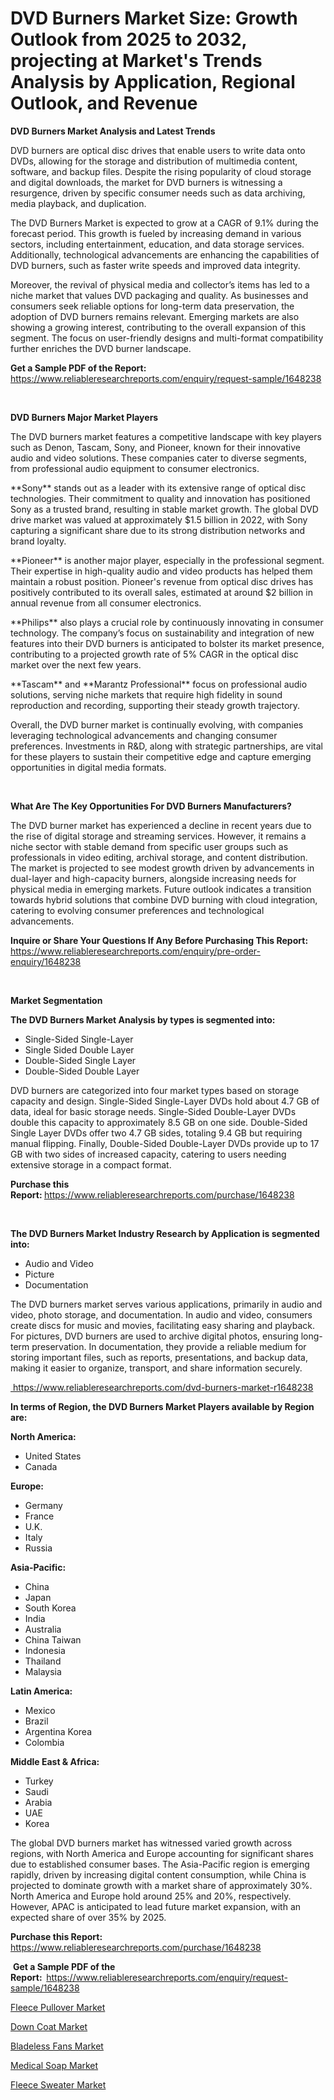 <p><h1>DVD Burners Market Size: Growth Outlook from 2025 to 2032, projecting at Market's Trends Analysis by Application, Regional Outlook, and Revenue</h1></p><p><strong>DVD Burners Market Analysis and Latest Trends</strong></p>
<p><p>DVD burners are optical disc drives that enable users to write data onto DVDs, allowing for the storage and distribution of multimedia content, software, and backup files. Despite the rising popularity of cloud storage and digital downloads, the market for DVD burners is witnessing a resurgence, driven by specific consumer needs such as data archiving, media playback, and duplication.</p><p>The DVD Burners Market is expected to grow at a CAGR of 9.1% during the forecast period. This growth is fueled by increasing demand in various sectors, including entertainment, education, and data storage services. Additionally, technological advancements are enhancing the capabilities of DVD burners, such as faster write speeds and improved data integrity.</p><p>Moreover, the revival of physical media and collector’s items has led to a niche market that values DVD packaging and quality. As businesses and consumers seek reliable options for long-term data preservation, the adoption of DVD burners remains relevant. Emerging markets are also showing a growing interest, contributing to the overall expansion of this segment. The focus on user-friendly designs and multi-format compatibility further enriches the DVD burner landscape.</p></p>
<p><strong>Get a Sample PDF of the Report:&nbsp;</strong> <a href="https://www.reliableresearchreports.com/enquiry/request-sample/1648238?utm_campaign=102&utm_medium=2&utm_source=Github&utm_content=ia&utm_term=07022025&utm_id=dvd-burners">https://www.reliableresearchreports.com/enquiry/request-sample/1648238</a></p>
<p>&nbsp;</p>
<p><strong>DVD Burners Major Market Players</strong></p>
<p><p>The DVD burners market features a competitive landscape with key players such as Denon, Tascam, Sony, and Pioneer, known for their innovative audio and video solutions. These companies cater to diverse segments, from professional audio equipment to consumer electronics.</p><p>**Sony** stands out as a leader with its extensive range of optical disc technologies. Their commitment to quality and innovation has positioned Sony as a trusted brand, resulting in stable market growth. The global DVD drive market was valued at approximately $1.5 billion in 2022, with Sony capturing a significant share due to its strong distribution networks and brand loyalty.</p><p>**Pioneer** is another major player, especially in the professional segment. Their expertise in high-quality audio and video products has helped them maintain a robust position. Pioneer's revenue from optical disc drives has positively contributed to its overall sales, estimated at around $2 billion in annual revenue from all consumer electronics.</p><p>**Philips** also plays a crucial role by continuously innovating in consumer technology. The company’s focus on sustainability and integration of new features into their DVD burners is anticipated to bolster its market presence, contributing to a projected growth rate of 5% CAGR in the optical disc market over the next few years.</p><p>**Tascam** and **Marantz Professional** focus on professional audio solutions, serving niche markets that require high fidelity in sound reproduction and recording, supporting their steady growth trajectory.</p><p>Overall, the DVD burner market is continually evolving, with companies leveraging technological advancements and changing consumer preferences. Investments in R&D, along with strategic partnerships, are vital for these players to sustain their competitive edge and capture emerging opportunities in digital media formats.</p></p>
<p>&nbsp;</p>
<p><strong>What Are The Key Opportunities For DVD Burners Manufacturers?</strong></p>
<p><p>The DVD burner market has experienced a decline in recent years due to the rise of digital storage and streaming services. However, it remains a niche sector with stable demand from specific user groups such as professionals in video editing, archival storage, and content distribution. The market is projected to see modest growth driven by advancements in dual-layer and high-capacity burners, alongside increasing needs for physical media in emerging markets. Future outlook indicates a transition towards hybrid solutions that combine DVD burning with cloud integration, catering to evolving consumer preferences and technological advancements.</p></p>
<p><strong>Inquire or Share Your Questions If Any Before Purchasing This Report:</strong> <a href="https://www.reliableresearchreports.com/enquiry/pre-order-enquiry/1648238?utm_campaign=102&utm_medium=2&utm_source=Github&utm_content=ia&utm_term=07022025&utm_id=dvd-burners">https://www.reliableresearchreports.com/enquiry/pre-order-enquiry/1648238</a></p>
<p>&nbsp;</p>
<p><strong>Market Segmentation</strong></p>
<p><strong>The DVD Burners Market Analysis by types is segmented into:</strong></p>
<p><ul><li>Single-Sided Single-Layer</li><li>Single Sided Double Layer</li><li>Double-Sided Single Layer</li><li>Double-Sided Double Layer</li></ul></p>
<p><p>DVD burners are categorized into four market types based on storage capacity and design. Single-Sided Single-Layer DVDs hold about 4.7 GB of data, ideal for basic storage needs. Single-Sided Double-Layer DVDs double this capacity to approximately 8.5 GB on one side. Double-Sided Single Layer DVDs offer two 4.7 GB sides, totaling 9.4 GB but requiring manual flipping. Finally, Double-Sided Double-Layer DVDs provide up to 17 GB with two sides of increased capacity, catering to users needing extensive storage in a compact format.</p></p>
<p><strong>Purchase this Report:&nbsp;</strong><a href="https://www.reliableresearchreports.com/purchase/1648238?utm_campaign=102&utm_medium=2&utm_source=Github&utm_content=ia&utm_term=07022025&utm_id=dvd-burners">https://www.reliableresearchreports.com/purchase/1648238</a></p>
<p>&nbsp;</p>
<p><strong>The DVD Burners Market Industry Research by Application is segmented into:</strong></p>
<p><ul><li>Audio and Video</li><li>Picture</li><li>Documentation</li></ul></p>
<p><p>The DVD burners market serves various applications, primarily in audio and video, photo storage, and documentation. In audio and video, consumers create discs for music and movies, facilitating easy sharing and playback. For pictures, DVD burners are used to archive digital photos, ensuring long-term preservation. In documentation, they provide a reliable medium for storing important files, such as reports, presentations, and backup data, making it easier to organize, transport, and share information securely.</p></p>
<p><a href="https://www.reliableresearchreports.com/dvd-burners-market-r1648238?utm_campaign=102&utm_medium=2&utm_source=Github&utm_content=ia&utm_term=07022025&utm_id=dvd-burners">&nbsp;https://www.reliableresearchreports.com/dvd-burners-market-r1648238</a></p>
<p><strong>In terms of Region, the DVD Burners Market Players available by Region are:</strong></p>
<p>
    <p> <strong> North America: </strong>
        <ul>
            <li>United States</li>
            <li>Canada</li>
        </ul>
        </p> 
    <p> <strong> Europe: </strong>
        <ul>
            <li>Germany</li>
            <li>France</li>
            <li>U.K.</li>
            <li>Italy</li>
            <li>Russia</li>
        </ul>
        </p> 
    <p> <strong> Asia-Pacific: </strong>
        <ul>
            <li>China</li>
            <li>Japan</li>
            <li>South Korea</li>
            <li>India</li>
            <li>Australia</li>
            <li>China Taiwan</li>
            <li>Indonesia</li>
            <li>Thailand</li>
            <li>Malaysia</li>
        </ul>
        </p> 
    <p> <strong> Latin America: </strong>
        <ul>
            <li>Mexico</li>
            <li>Brazil</li>
            <li>Argentina Korea</li>
            <li>Colombia</li>
        </ul>
        </p> 
    <p> <strong> Middle East & Africa: </strong>
        <ul>
            <li>Turkey</li>
            <li>Saudi</li>
            <li>Arabia</li>
            <li>UAE</li>
            <li>Korea</li>
        </ul>
    </p>
    </p>
<p><p>The global DVD burners market has witnessed varied growth across regions, with North America and Europe accounting for significant shares due to established consumer bases. The Asia-Pacific region is emerging rapidly, driven by increasing digital content consumption, while China is projected to dominate growth with a market share of approximately 30%. North America and Europe hold around 25% and 20%, respectively. However, APAC is anticipated to lead future market expansion, with an expected share of over 35% by 2025.</p></p>
<p><strong>Purchase this Report: </strong><a href="https://www.reliableresearchreports.com/purchase/1648238?utm_campaign=102&utm_medium=2&utm_source=Github&utm_content=ia&utm_term=07022025&utm_id=dvd-burners">https://www.reliableresearchreports.com/purchase/1648238</a></p>
<p>&nbsp;<strong>Get a Sample PDF of the Report:&nbsp;&nbsp;</strong><a href="https://www.reliableresearchreports.com/enquiry/request-sample/1648238?utm_campaign=102&utm_medium=2&utm_source=Github&utm_content=ia&utm_term=07022025&utm_id=dvd-burners">https://www.reliableresearchreports.com/enquiry/request-sample/1648238</a></p>
<p><strong></strong></p>
<p><p><a href="https://github.com/tumacaakesha78/Market-Research-Report-List-1/blob/main/fleece-pullover-market.md?utm_campaign=102&utm_medium=2&utm_source=Github&utm_content=ia&utm_term=07022025&utm_id=dvd-burners">Fleece Pullover Market</a></p><p><a href="https://github.com/nafidurii/Market-Research-Report-List-1/blob/main/down-coat-market.md?utm_campaign=102&utm_medium=2&utm_source=Github&utm_content=ia&utm_term=07022025&utm_id=dvd-burners">Down Coat Market</a></p><p><a href="https://github.com/pinzinyaah/Market-Research-Report-List-1/blob/main/bladeless-fans-market.md?utm_campaign=102&utm_medium=2&utm_source=Github&utm_content=ia&utm_term=07022025&utm_id=dvd-burners">Bladeless Fans Market</a></p><p><a href="https://github.com/pearlinewhite4692/Market-Research-Report-List-1/blob/main/medical-soap-market.md?utm_campaign=102&utm_medium=2&utm_source=Github&utm_content=ia&utm_term=07022025&utm_id=dvd-burners">Medical Soap Market</a></p><p><a href="https://github.com/dbichayison/Market-Research-Report-List-1/blob/main/fleece-sweater-market.md?utm_campaign=102&utm_medium=2&utm_source=Github&utm_content=ia&utm_term=07022025&utm_id=dvd-burners">Fleece Sweater Market</a></p></p>